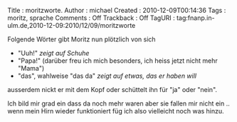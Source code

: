 Title     : moritzworte.
Author    : michael
Created   : 2010-12-09T00:14:36
Tags      : moritz, sprache
Comments  : Off
Trackback : Off
TagURI    : tag:fnanp.in-ulm.de,2010-12-09:2010/12/09/moritzworte

Folgende Wörter gibt Moritz nun plötzlich von sich

* "Uuh!" *zeigt auf Schuhe*
* "Papa!" (darüber freu ich mich besonders, ich heiss jetzt nicht mehr "Mama")
* "das", wahlweise "das da" *zeigt auf etwas, das er haben will*

ausserdem nickt er mit dem Kopf oder schüttelt ihn für "ja" oder "nein".

Ich bild mir grad ein dass da noch mehr waren aber sie fallen mir nicht ein ..
wenn mein Hirn wieder funktioniert füg ich also vielleicht noch was hinzu.
